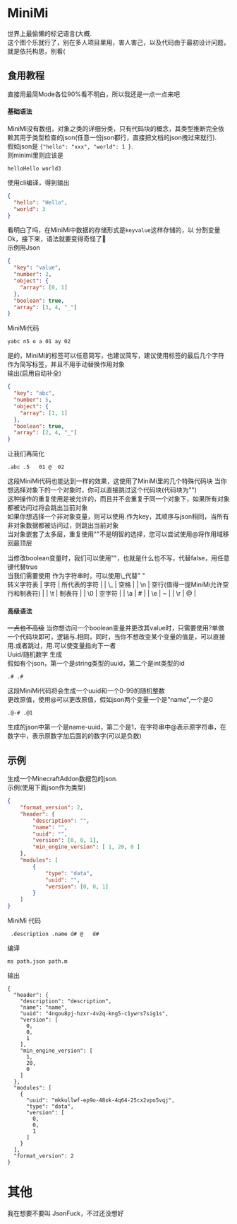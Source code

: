 # MiniMi
世界上最偷懒的标记语言(大概.  
这个图个乐就行了，别在多人项目里用，害人害己，以及代码由于最初设计问题，就是依托构思，别看(
## 食用教程
直接用最简Mode各位90%看不明白，所以我还是一点一点来吧
#### 基础语法
MiniMi没有数组，对象之类的详细分类，只有代码块的概念，其类型推断完全依赖其用于类型检查的json(任意一份json都行，直接把文档的json拽过来就行).  
假如json是 `{"hello": "xxx", "world": 1 }`.  
则minimi里则应该是
```
helloHello world3
```
使用cli编译，得到输出
```json
{
  "hello": "Hello",
  "world": 3
}
```
看明白了吗，在MiniMi中数据的存储形式是`keyvalue`这样存储的，以 分割变量  
Ok，接下来，语法就要变得奇怪了🥵  
示例用Json
```json
{
  "key": "value",
  "number": 2,
  "object": {
    "array": [0, 1]
  },
  "boolean": true,
  "array": [3, 4, "_"]
}
```
MiniMi代码
```
yabc n5 o a 01 ay 02
```
是的，MiniMi的标签可以任意简写，也建议简写，建议使用标签的最后几个字符作为简写标签，并且不用手动替换作用对象  
输出(启用自动补全)
```json
{
  "key": "abc",
  "number": 5,
  "object": {
    "array": [1, 1]
  },
  "boolean": true,
  "array": [2, 4, "_"]
}
```
让我们再简化
```
.abc .5   01 @  02
```
这段MiniMi代码也能达到一样的效果，这使用了MiniMi里的几个特殊代码块
当你想选择对象下的一个对象时，你可以直接跳过这个代码块(代码块为"")  
这种操作的重复使用是被允许的，而且并不会重复于同一个对象下，如果所有对象都被访问过将会跳出当前对象  
如果你想选择一个非对象变量，则可以使用.作为key，其顺序与json相同，当所有非对象数据都被访问过，则跳出当前对象  
当对象嵌套了太多层，重复使用""不是明智的选择，您可以尝试使用@将作用域移回最顶层  
  
当修改boolean变量时，我们可以使用""，也就是什么也不写，代替false，用任意键代替true  
当我们需要使用 作为字符串时，可以使用\\\_代替" "  
转义字符表
| 字符 | 所代表的字符 |
| \\\_ | 空格 |
| \\n | 空行(值得一提MiniMi允许空行和制表符) |
| \\t | 制表符 |
| \\0 | 空字符 |
| \\a | # |
| \\e | ~ |
| \\r | @ |

#### 高级语法
~~一点也不高级~~
当你想访问一个boolean变量并更改其value时，只需要使用?单做一个代码块即可，逻辑与.相同，同时，当你不想改变某个变量的值是，可以直接用.或者跳过，用.可以使变量指向下一者  
Uuid/随机数字 生成  
假如有个json，第一个是string类型的uuid，第二个是int类型的id
```
.# .#
```
这段MiniMi代码将会生成一个uuid和一个0-99的随机整数  
更改原值，使用@可以更改原值，假如json两个变量一个是"name",一个是0
```
.@-# .@1
```
生成的json中第一个是name-uuid，第二个是1，在字符串中@表示原字符串，在数字中，表示原数字加后面的的数字(可以是负数)
## 示例
生成一个MinecraftAddon数据包的json.  
示例(使用下面json作为类型)
```json
{
    "format_version": 2,
    "header": {
        "description": "",
        "name": "",
        "uuid": "",
        "version": [0, 0, 1],
        "min_engine_version": [ 1, 20, 0 ]
    },
    "modules": [
        {
            "type": "data",
            "uuid": "",
            "version": [0, 0, 1]
        }
    ]
}
```
MiniMi 代码
```
 .description .name d# @   d#
```
编译
```
ms path.json path.m
```
输出
```
{
  "header": {
    "description": "description",
    "name": "name",
    "uuid": "4nqou8pj-hzxr-4v2q-kng5-c1ywrs7sig1s",
    "version": [
      0,
      0,
      1
    ],
    "min_engine_version": [
      1,
      20,
      0
    ]
  },
  "modules": [
    {
      "uuid": "mkkullwf-ep9o-48xk-4q64-25cx2vpo5vqj",
      "type": "data",
      "version": [
        0,
        0,
        1
      ]
    }
  ],
  "format_version": 2
}
```

# 其他
我在想要不要叫 JsonFuck，不过还没想好
